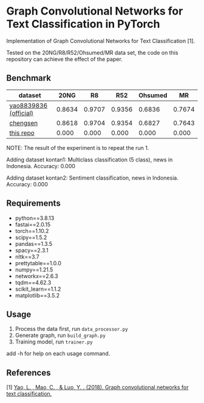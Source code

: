 # Graph Convolutional Networks for Text Classification in PyTorch

Implementation of Graph Convolutional Networks for Text Classification [1].

Tested on the 20NG/R8/R52/Ohsumed/MR data set, the code on this repository can achieve the effect of the paper.

## Benchmark

| dataset       | 20NG | R8 | R52 | Ohsumed | MR  |
|---------------|----------|------|--------|--------|--------|
| [yao8839836 (official)](https://github.com/yao8839836/text_gcn) | 0.8634    | 0.9707 | 0.9356   | 0.6836   | 0.7674   |
| [chengsen](https://github.com/chengsen/PyTorch_TextGCN)    | 0.8618     | 0.9704 | 0.9354   | 0.6827  | 0.7643  |
| [this repo](https://github.com/agusth24/PyTorch-TextGCN)    | 0.000     | 0.000 | 0.000   | 0.000  | 0.000  |

NOTE: The result of the experiment is to repeat the run 1.

Adding dataset kontan1: Multiclass classification (5 class), news in Indonesia. Accuracy: 0.000

Adding dataset kontan2: Sentiment classification, news in Indonesia. Accuracy: 0.000

## Requirements
* python==3.8.13
* fastai==2.0.15
* torch==1.10.2
* scipy==1.5.2
* pandas==1.3.5
* spacy==2.3.1
* nltk==3.7
* prettytable==1.0.0
* numpy==1.21.5
* networkx==2.6.3
* tqdm==4.62.3
* scikit_learn==1.1.2
* matplotlib==3.5.2

## Usage
1. Process the data first, run `data_processor.py`
2. Generate graph, run `build_graph.py`
3. Training model, run `trainer.py`

add -h for help on each usage command.

## References
[1] [Yao, L. , Mao, C. , & Luo, Y. . (2018). Graph convolutional networks for text classification.](https://arxiv.org/abs/1809.05679)
